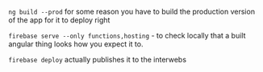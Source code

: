 `ng build --prod` for some reason you have to build the production version of the app for it to deploy right

`firebase serve --only functions,hosting` - to check locally that a built angular thing looks how you expect it to.

`firebase deploy` actually publishes it to the interwebs
